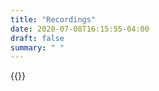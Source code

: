 ```yaml
---
title: "Recordings"
date: 2020-07-08T16:15:55-04:00
draft: false
summary: " "
---
```


{{<recordings>}}
